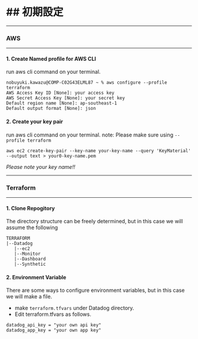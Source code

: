 # ## 初期設定

---
### AWS
---

#### 1. Create Named profile for AWS CLI

run aws cli command on your terminal.

```
nobuyuki.kawazu@COMP-C02G43ELML87 ~ % aws configure --profile terraform
AWS Access Key ID [None]: your access key
AWS Secret Access Key [None]: your secret key
Default region name [None]: ap-southeast-1
Default output format [None]: json
```
#### 2. Create your key pair

run aws cli command on your terminal.
note: Please make sure using ```--profile terraform```

```aws ec2 create-key-pair --key-name your-key-name --query 'KeyMaterial' --output text > your0-key-name.pem```

*Please note your key name!!*

---
### Terraform

---

####  1. Clone Repogitory

The directory structure can be freely determined, but in this case we will assume the following

```
TERRAFORM
|--Datadog
   |--ec2
   |--Monitor
   |--Dashboard
   |--Synthetic
```

####  2. Environment Variable
There are some ways to configure environment variables, but in this case we will make a file.

- make ```terraform.tfvars``` under Datadog directory.
- Edit terraform.tfvars as follows.

```
datadog_api_key = "your own api key"
datadog_app_key = "your own app key"

```
